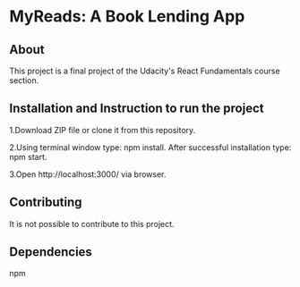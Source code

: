 # MyReads: A Book Lending App

## About

This project is a final project of the Udacity's React Fundamentals course section.

## Installation and Instruction to run the project

1.Download ZIP file or clone it from this repository.

2.Using terminal window type: npm install. After successful installation type: npm start. 

3.Open http://localhost:3000/ via browser.


## Contributing

It is not possible to contribute to this project.

## Dependencies

npm
